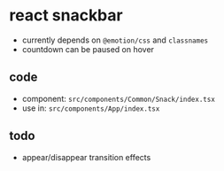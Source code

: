 # react snackbar

- currently depends on `@emotion/css` and `classnames`
- countdown can be paused on hover

## code

- component: `src/components/Common/Snack/index.tsx`
- use in: `src/components/App/index.tsx`

## todo

- appear/disappear transition effects